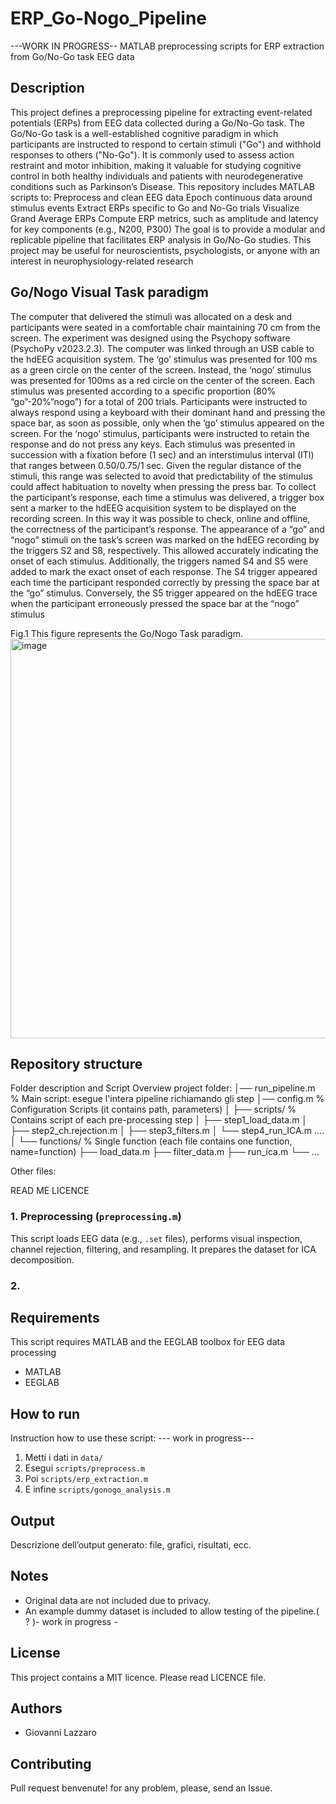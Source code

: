 # ERP_Go-Nogo_Pipeline
---WORK IN PROGRESS--
MATLAB preprocessing scripts for ERP extraction from Go/No-Go task EEG data

## Description

This project defines a preprocessing pipeline for extracting event-related potentials (ERPs) from EEG data collected during a Go/No-Go task.
The Go/No-Go task is a well-established cognitive paradigm in which participants are instructed to respond to certain stimuli ("Go") and withhold responses to others ("No-Go"). It is commonly used to assess action restraint and motor inhibition, making it valuable for studying cognitive control in both healthy individuals and patients with neurodegenerative conditions such as Parkinson’s Disease.
This repository includes MATLAB scripts to:
Preprocess and clean EEG data
Epoch continuous data around stimulus events
Extract ERPs specific to Go and No-Go trials
Visualize Grand Average ERPs
Compute ERP metrics, such as amplitude and latency for key components (e.g., N200, P300)
The goal is to provide a modular and replicable pipeline that facilitates ERP analysis in Go/No-Go studies.
This project may be useful for neuroscientists, psychologists, or anyone with an interest in neurophysiology-related research

## Go/Nogo Visual Task paradigm
The computer that delivered the stimuli was allocated on a desk and participants were seated in a comfortable chair maintaining 
70 cm from the screen. The experiment was designed using the Psychopy software (PsychoPy v2023.2.3). The computer was linked through an USB cable to the hdEEG acquisition system.
The ‘go’ stimulus was presented for 100 ms as a green circle on the center of the screen. Instead, the ‘nogo’ stimulus was presented for 100ms as a red circle on the center of the screen. 
Each stimulus was presented according to a specific proportion (80% “go”-20%”nogo”) for a total of 200 trials.
Participants were instructed to always respond using a keyboard with their dominant hand and pressing the space bar, as soon as possible,
only when the ‘go’ stimulus appeared on the screen. For the ‘nogo’ stimulus, participants were instructed to retain the response and do not press any keys.
Each stimulus was presented in succession with a fixation before (1 sec) and an interstimulus interval (ITI) that ranges between 0.50/0.75/1 sec. Given the regular distance of the stimuli, this range 
was selected to avoid that predictability of the stimulus could affect habituation to novelty 
when pressing the press bar. To collect the participant’s response, each time a stimulus was delivered, a trigger box sent a marker to the hdEEG acquisition system to 
be displayed on the recording screen. In this way it was possible to check, online and offline, the correctness of the participant’s response. The appearance of a “go” and “nogo” 
stimuli on the task’s screen was marked on the hdEEG recording by the triggers S2 and S8, respectively. This allowed accurately indicating the onset of each stimulus. 
Additionally, the triggers named S4 and S5 were added to mark the exact onset of each response. The S4 trigger appeared each time the participant responded correctly by 
pressing the space bar at the “go” stimulus. Conversely, the S5 trigger appeared on the hdEEG trace when the participant erroneously pressed the space bar at the “nogo” stimulus

Fig.1 This figure represents the Go/Nogo Task paradigm. 
<img width="1007" height="639" alt="image" src="https://github.com/user-attachments/assets/7af313c4-6463-4090-a76a-981bbb1f1c9d" />



## Repository structure
Folder description and Script Overview
project folder: 
│── run_pipeline.m      % Main script: esegue l'intera pipeline richiamando gli step
│── config.m            % Configuration Scripts  (it contains path, parameters)
│
├── scripts/            % Contains script of each pre-processing step
│   ├── step1_load_data.m
│   ├── step2_ch.rejection.m
│   ├── step3_filters.m
│   └── step4_run_ICA.m ....
│
└── functions/          %   Single function (each file contains one function, name=function)
    ├── load_data.m
    ├── filter_data.m
    ├── run_ica.m
    └── ...

Other files: 

READ ME 
LICENCE

### 1. Preprocessing (`preprocessing.m`)
This script loads EEG data (e.g., `.set` files), performs visual inspection, channel rejection, filtering, and resampling. It prepares the dataset for ICA decomposition.
### 2. 

## Requirements
This script requires MATLAB and the EEGLAB toolbox for EEG data processing
- MATLAB 
- EEGLAB 


##  How to run
Instruction how to use these script: --- work in progress---
1. Metti i dati in `data/`
2. Esegui `scripts/preprocess.m`
3. Poi `scripts/erp_extraction.m`
4. E infine `scripts/gonogo_analysis.m`

##  Output
Descrizione dell’output generato: file, grafici, risultati, ecc.

## Notes
-  Original data are not included due to privacy. 
-  An example dummy dataset is included to allow testing of the pipeline.( ? )- work in progress - 

## License
This project contains a MIT licence. Please read LICENCE file.

## Authors
- Giovanni Lazzaro


## Contributing
Pull request benvenute! for any problem, please, send an Issue.
